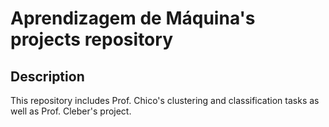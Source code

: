 # Aprendizagem de Máquina's projects repository

## Description

This repository includes Prof. Chico's clustering and classification tasks as well as Prof. Cleber's project.
